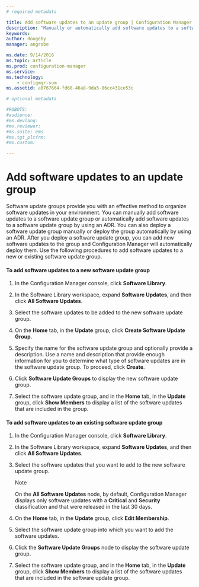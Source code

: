 ```yaml
---
# required metadata

title: Add software updates to an update group | Configuration Manager
description: "Manually or automatically add software updates to a software update group in your environment."
keywords:
author: dougebymanager: angrobe

ms.date: 9/14/2016
ms.topic: article
ms.prod: configuration-manager
ms.service:
ms.technology:
	- configmgr-sum
ms.assetid: a0767664-fd60-46a8-9da5-86cc431ce53c

# optional metadata

#ROBOTS:
#audience:
#ms.devlang:
#ms.reviewer:
#ms.suite: ems
#ms.tgt_pltfrm:
#ms.custom:

---
```


# Add software updates to an update group  
 Software update groups provide you with an effective method to organize software updates in your environment. You can manually add software updates to a software update group or automatically add software updates to a software update group by using an ADR. You can also deploy a software update group manually or deploy the group automatically by using an ADR. After you deploy a software update group, you can add new software updates to the group and Configuration Manager will automatically deploy them. Use the following procedures to add software updates to a new or existing software update group.  

#### To add software updates to a new software update group  

1.  In the Configuration Manager console, click **Software Library**.  

2.  In the Software Library workspace, expand **Software Updates**, and then click **All Software Updates**.  

3.  Select the software updates to be added to the new software update group.  

4.  On the **Home** tab, in the **Update** group, click **Create Software Update Group**.  

5.  Specify the name for the software update group and optionally provide a description. Use a name and description that provide enough information for you to determine what type of software updates are in the software update group. To proceed, click **Create**.  

6.  Click **Software Update Groups** to display the new software update group.  

7.  Select the software update group, and in the **Home** tab, in the **Update** group, click **Show Members** to display a list of the software updates that are included in the group.  

#### To add software updates to an existing software update group  

1.  In the Configuration Manager console, click **Software Library**.  

2.  In the Software Library workspace, expand **Software Updates**, and then click **All Software Updates**.  

3.  Select the software updates that you want to add to the new software update group.  

    > [!NOTE]  
    >  On the **All Software Updates** node, by default, Configuration Manager displays only software updates with a **Critical** and **Security** classification and that were released in the last 30 days.  

4.  On the **Home** tab, in the **Update** group, click **Edit Membership**.  

5.  Select the software update group into which you want to add the software updates.  

6.  Click the **Software Update Groups** node to display the software update group.  

7.  Select the software update group, and in the **Home** tab, in the **Update** group, click **Show Members** to display a list of the software updates that are included in the software update group.  
